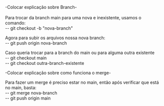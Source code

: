 -Colocar explicação sobre Branch-
<br> <br>
Para trocar da branch main para uma nova e inexistente, usamos o comando: <br>
-- git checkout -b "nova-branch"

Agora para subir os arquivos nossa nova branch: <br>
-- git push origin nova-branch

Caso queria trocar para a branch do main ou para alguma outra existente <br>
-- git checkout main <br>
-- git checkout outra-branch-existente

-Colocar explicação sobre como funciona o merge-

Para fazer um merge é preciso estar no main, então após verificar que está no main, basta:
<br>
-- git merge nova-branch <br>
-- git push origin main
